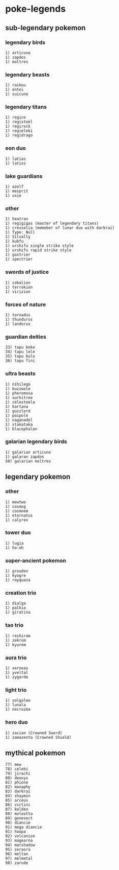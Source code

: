 # poke-legends

## sub-legendary pokemon
### legendary birds
    1) articuno
    1) zapdos
    1) moltres

### legendary beasts
    1) raikou
    1) entei
    1) suicune

### legendary titans
    1) regice
    1) registeel
    1) regirock
    1) regieleki
    1) regidrago

### eon duo
    1) latias
    1) latios

### lake guardians
    1) azelf
    1) mesprit
    1) uxie

### other
    1) heatran
    1) regigigas (master of legendary titans)
    1) cresselia (memeber of lunar duo with darkrai)
    1) Type: Null
    1) Silvally
    1) kubfu
    1) urshifu single strike style
    1) urshifu rapid strike style
    1) gastrier
    1) spectrier

### swords of justice
    1) cobalion
    1) terrakion
    1) virizion

### forces of nature
    1) tornadus
    1) thundurus
    1) landorus

### guardian deities
    33) tapu koko
    34) tapu lele
    35) tapu bulu
    36) tapu fini

### ultra beasts
    1) nihilego
    1) buzzwole
    1) pheromosa
    1) xurkitree
    1) celesteela
    1) kartana
    1) guzzlord
    1) poipole
    1) naganadel
    1) stakataka
    1) blacephalon

### galarian legendary birds
    1) galarian articuno
    1) galaran zapdos
    50) galarian moltres


## legendary pokemon

### other
    1) mewtwo
    1) cosmog
    1) cosmoem
    1) eternatus
    1) calyrex

### tower duo
    1) lugia
    1) ho-oh

### super-ancient pokemon
    1) groudon
    1) kyogre
    1) rayquaza

### creation trio
    1) dialga
    1) palkia
    1) giratina

### tao trio
    1) reshiram
    1) zekrom
    1) kyurem

### aura trio
    1) xerneas
    1) yveltal
    1) zygarde

### light trio
    1) solgaleo
    1) lunala
    1) necrozma

### hero duo
    1) zacian (Crowned Sword)
    1) zamazenta (Crowned Shield)

## mythical pokemon
    77) mew
    78) celebi
    79) jirachi
    80) deoxys
    81) phione
    82) manaphy
    83) darkrai
    84) shaymin
    85) arceus
    86) victini
    87) keldeo
    88) moleotta
    89) genesect
    90) diancie
    91) mega diancie
    91) hoopa
    92) volcanion
    93) magearna
    94) marshadow
    95) zeraora
    96) meltan
    97) melmetal
    98) zarude


    